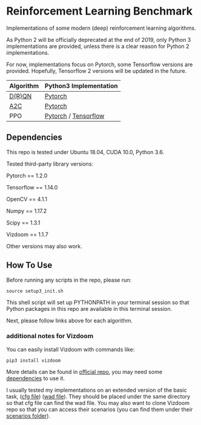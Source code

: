 # Reinforcement Learning Benchmark
Implementations of some modern (deep) reinforcement learning algorithms.

As Python 2 will be officially deprecated at the end of 2019, only Python 3 implementations are provided, unless there is a clear reason for Python 2 implementations.

For now, implementations focus on Pytorch, some Tensorflow versions are provided. Hopefully, Tensorflow 2 versions will be updated in the future.

| Algorithm | Python3 Implementation |
| --- | --- |
|[D(R)QN](https://github.com/Junchi-Liang/rl_benchmark/tree/master/python3/rl_benchmark/algorithm/dqn) | [Pytorch](https://github.com/Junchi-Liang/rl_benchmark/tree/master/python3/rl_benchmark/algorithm/dqn/torch_v1) |
|[A2C](https://github.com/Junchi-Liang/rl_benchmark/tree/master/python3/rl_benchmark/algorithm/a2c)| [Pytorch](https://github.com/Junchi-Liang/rl_benchmark/tree/master/python3/rl_benchmark/algorithm/a2c/torch_v1) |
|PPO| [Pytorch]() / [Tensorflow]()|

## Dependencies

This repo is tested under Ubuntu 18.04, CUDA 10.0, Python 3.6.

Tested third-party library versions:

Pytorch == 1.2.0

Tensorflow == 1.14.0

OpenCV == 4.1.1

Numpy == 1.17.2

Scipy == 1.3.1

Vizdoom == 1.1.7

Other versions may also work.

## How To Use
Before running any scripts in the repo, please run:

```
source setup3_init.sh
```

This shell script will set up PYTHONPATH in your terminal session so that Python packages in this repo are available in this terminal session.

Next, please follow links above for each algorithm.

### additional notes for Vizdoom

You can easily install Vizdoom with commands like:

```
pip3 install vizdoom
```

More details can be found in [official repo](https://github.com/mwydmuch/ViZDoom/blob/master/doc/Building.md#pypi), you may need some [dependencies](https://github.com/mwydmuch/ViZDoom/blob/master/doc/Building.md#deps) to use it.

I usually tested my implementations on an extended version of the basic task, ([cfg file](https://www.dropbox.com/s/udurqw2slsv2zxp/basic_dynamic.cfg?dl=0)) ([wad file](https://www.dropbox.com/s/znt95k8xxa765fc/basic_dynamic.wad?dl=0)). They should be placed under the same directory so that cfg file can find the wad file. You may also want to clone Vizdoom repo so that you can access their scenarios (you can find them under their [scenarios folder](https://github.com/mwydmuch/ViZDoom/tree/master/scenarios)).

